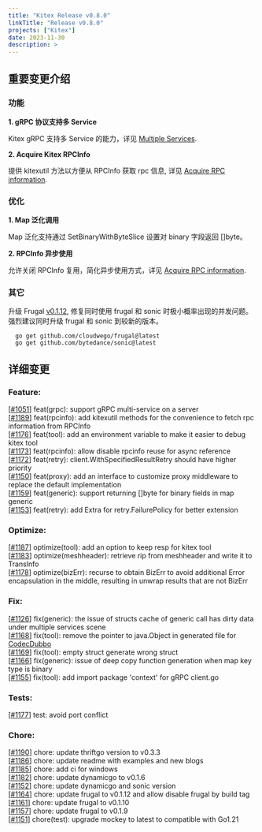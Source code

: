 ```yaml
---
title: "Kitex Release v0.8.0"
linkTitle: "Release v0.8.0"
projects: ["Kitex"]
date: 2023-11-30
description: >
---
```

## **重要变更介绍**

### 功能
**1. gRPC 协议支持多 Service**

Kitex gRPC 支持多 Service 的能力，详见 [Multiple Services](/docs/kitex/tutorials/advanced-feature/multi_service/).

**2. Acquire Kitex RPCInfo**

提供 kitexutil 方法以方便从 RPCInfo 获取 rpc 信息, 详见 [Acquire RPC information](/docs/kitex/tutorials/basic-feature/acquire_rpcinfo/).

### 优化
**1. Map 泛化调用**

Map 泛化支持通过 SetBinaryWithByteSlice 设置对 binary 字段返回 []byte。

**2. RPCInfo 异步使用**

允许关闭 RPCInfo 复用，简化异步使用方式，详见 [Acquire RPC information](/docs/kitex/tutorials/basic-feature/acquire_rpcinfo/#12-asynchronous-usage).


### 其它

升级 Frugal [v0.1.12](https://github.com/cloudwego/frugal/releases/tag/v0.1.12), 修复同时使用 frugal 和 sonic 时极小概率出现的并发问题。
强烈建议同时升级 frugal 和 sonic 到较新的版本。
  ```shell
    go get github.com/cloudwego/frugal@latest
    go get github.com/bytedance/sonic@latest
  ```
## **详细变更**

### Feature:
[[#1051](https://github.com/cloudwego/kitex/pull/1051)] feat(grpc): support gRPC multi-service on a server  
[[#1189](https://github.com/cloudwego/kitex/pull/1189)] feat(rpcinfo): add kitexutil methods for the convenience to fetch rpc information from RPCInfo  
[[#1176](https://github.com/cloudwego/kitex/pull/1176)] feat(tool): add an environment variable to make it easier to debug kitex tool  
[[#1173](https://github.com/cloudwego/kitex/pull/1173)] feat(rpcinfo): allow disable rpcinfo reuse for async reference  
[[#1172](https://github.com/cloudwego/kitex/pull/1172)] feat(retry): client.WithSpecifiedResultRetry should have higher priority  
[[#1150](https://github.com/cloudwego/kitex/pull/1150)] feat(proxy): add an interface to customize proxy middleware to replace the default implementation  
[[#1159](https://github.com/cloudwego/kitex/pull/1159)] feat(generic): support returning []byte for binary fields in map generic  
[[#1153](https://github.com/cloudwego/kitex/pull/1153)] feat(retry): add Extra for retry.FailurePolicy for better extension  
### Optimize:
[[#1187](https://github.com/cloudwego/kitex/pull/1187)] optimize(tool): add an option to keep resp for kitex tool  
[[#1183](https://github.com/cloudwego/kitex/pull/1183)] optimize(meshheader): retrieve rip from meshheader and write it to TransInfo  
[[#1178](https://github.com/cloudwego/kitex/pull/1178)] optimize(bizErr): recurse to obtain BizErr to avoid additional Error encapsulation in the middle, resulting in unwrap results that are not BizErr  
### Fix:
[[#1126](https://github.com/cloudwego/kitex/pull/1126)] fix(generic): the issue of structs cache of generic call has dirty data under multiple services scene  
[[#1168](https://github.com/cloudwego/kitex/pull/1168)] fix(tool): remove the pointer to java.Object in generated file for [CodecDubbo](https://github.com/kitex-contrib/codec-dubbo)  
[[#1169](https://github.com/cloudwego/kitex/pull/1169)] fix(tool): empty struct generate wrong struct  
[[#1166](https://github.com/cloudwego/kitex/pull/1166)] fix(generic): issue of deep copy function generation when map key type is binary  
[[#1155](https://github.com/cloudwego/kitex/pull/1155)] fix(tool): add import package 'context' for gRPC client.go  

### Tests:
[[#1177](https://github.com/cloudwego/kitex/pull/1177)] test: avoid port conflict  

### Chore:
[[#1190](https://github.com/cloudwego/kitex/pull/1190)] chore: update thriftgo version to v0.3.3  
[[#1186](https://github.com/cloudwego/kitex/pull/1186)] chore: update readme with examples and new blogs  
[[#1185](https://github.com/cloudwego/kitex/pull/1185)] chore: add ci for windows  
[[#1182](https://github.com/cloudwego/kitex/pull/1182)] chore: update dynamicgo to v0.1.6  
[[#1152](https://github.com/cloudwego/kitex/pull/1152)] chore: update dynamicgo and sonic version  
[[#1164](https://github.com/cloudwego/kitex/pull/1164)] chore: update frugal to v0.1.12 and allow disable frugal by build tag  
[[#1161](https://github.com/cloudwego/kitex/pull/1161)] chore: update frugal to v0.1.10  
[[#1157](https://github.com/cloudwego/kitex/pull/1157)] chore: update frugal to v0.1.9  
[[#1151](https://github.com/cloudwego/kitex/pull/1151)] chore(test): upgrade mockey to latest to compatible with Go1.21  
